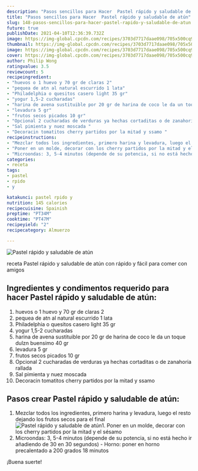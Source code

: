```yaml
---
description: "Pasos sencillos para Hacer  Pastel rápido y saludable de atún"
title: "Pasos sencillos para Hacer  Pastel rápido y saludable de atún"
slug: 148-pasos-sencillos-para-hacer-pastel-rapido-y-saludable-de-atun
future: true
publishDate: 2021-04-10T12:36:39.732Z
image: https://img-global.cpcdn.com/recipes/3703d7717daae098/705x500cq90/pastel-rapido-y-saludable-de-atun-foto-principal.jpg
thumbnail: https://img-global.cpcdn.com/recipes/3703d7717daae098/705x500cq90/pastel-rapido-y-saludable-de-atun-foto-principal.jpg
image: https://img-global.cpcdn.com/recipes/3703d7717daae098/705x500cq90/pastel-rapido-y-saludable-de-atun-foto-principal.jpg
cover: https://img-global.cpcdn.com/recipes/3703d7717daae098/705x500cq90/pastel-rapido-y-saludable-de-atun-foto-principal.jpg
author: Philip Wong
ratingvalue: 3.5
reviewcount: 5
recipeingredient:
- "huevos o 1 huevo y 70 gr de claras 2"
- "pequea de atn al natural escurrido 1 lata"
- "Philadelphia o quesitos casero light 35 gr"
- "yogur 1,5-2 cucharadas"
- "harina de avena sustituible por 20 gr de harina de coco le da un toque dulzn buensimo 40 gr"
- "levadura 5 gr"
- "frutos secos picados 10 gr"
- "Opcional 2 cucharadas de verduras ya hechas cortaditas o de zanahoria rallada "
- "Sal pimienta y nuez moscada "
- "Decoracin tomatitos cherry partidos por la mitad y ssamo "
recipeinstructions:
- "Mezclar todos los ingredientes, primero harina y levadura, luego el resto dejando los frutos secos para el final"
- "Poner en un molde, decorar con los cherry partidos por la mitad y el sésamo"
- "Microondas: 3, 5-4 minutos (depende de su potencia, si no está hecho ir añadiendo de 30 en 30 segundos) Horno: poner en horno precalentado a 200 grados 18 minutos"
categories:
- receta
tags:
- pastel
- rpido
- y

katakunci: pastel rpido y 
nutrition: 145 calories
recipecuisine: Spainish
preptime: "PT34M"
cooktime: "PT47M"
recipeyield: "2"
recipecategory: Almuerzo

---
```



![Pastel rápido y saludable de atún](https://img-global.cpcdn.com/recipes/3703d7717daae098/705x500cq90/pastel-rapido-y-saludable-de-atun-foto-principal.jpg)

receta Pastel rápido y saludable de atún con rápido y fácil para comer con amigos

<!--inarticleads1-->

## Ingredientes y condimentos requerido para hacer Pastel rápido y saludable de atún:

1. huevos o 1 huevo y 70 gr de claras 2
1. pequea de atn al natural escurrido 1 lata
1. Philadelphia o quesitos casero light 35 gr
1. yogur 1,5-2 cucharadas
1. harina de avena sustituible por 20 gr de harina de coco le da un toque dulzn buensimo 40 gr
1. levadura 5 gr
1. frutos secos picados 10 gr
1. Opcional 2 cucharadas de verduras ya hechas cortaditas o de zanahoria rallada 
1. Sal pimienta y nuez moscada 
1. Decoracin tomatitos cherry partidos por la mitad y ssamo 



<!--inarticleads2-->

## Pasos crear Pastel rápido y saludable de atún:

1. Mezclar todos los ingredientes, primero harina y levadura, luego el resto dejando los frutos secos para el final
<img src="https://img-global.cpcdn.com/steps/402d751ff351d016/160x128cq70/foto-del-paso-1-de-la-receta-pastel-rapido-y-saludable-de-atun.jpg" alt="Pastel rápido y saludable de atún">1. Poner en un molde, decorar con los cherry partidos por la mitad y el sésamo
1. Microondas: 3, 5-4 minutos (depende de su potencia, si no está hecho ir añadiendo de 30 en 30 segundos) - Horno: poner en horno precalentado a 200 grados 18 minutos



¡Buena suerte!

